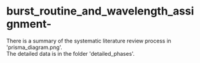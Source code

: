# burst_routine_and_wavelength_assignment-
There is a summary of the systematic literature review process in 'prisma_diagram.png'.  
The detailed data is in the folder 'detailed_phases'.
